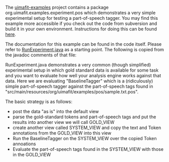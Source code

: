 The [uimafit-examples](http://code.google.com/p/uimafit/source/browse/#svn/trunk/uimaFIT-examples/src/main/java/org/uimafit/examples) project contains a package org.uimafit.examples.experiment.pos which demonstrates a very simple experimental setup for testing a part-of-speech tagger.  You may find this example more accessible if you check out the code from subversion and build it in your own environment.  Instructions for doing this can be found [here](DeveloperSetup.md).

The documentation for this example can be found in the code itself.  Please refer to [RunExperiment.java](http://code.google.com/p/uimafit/source/browse/trunk/uimaFIT-examples/src/main/java/org/uimafit/examples/experiment/pos/RunExperiment.java) as a starting point.  The following is copied from the javadoc comments of that file:

RunExperiment.java demonstrates a very common (though simplified) experimental setup in which gold standard data is available for some task and you want to evaluate how well your analysis engine works against that data. Here we are evaluating "BaselineTagger" which is a (ridiculously) simple part-of-speech tagger against the part-of-speech tags found in "src/main/resources/org/uimafit/examples/pos/sample.txt.pos".

The basic strategy is as follows:
  * post the data "as is" into the default view
  * parse the gold-standard tokens and part-of-speech tags and put the results into another view we will call GOLD\_VIEW
  * create another view called SYSTEM\_VIEW and copy the text and Token annotations from the GOLD\_VIEW into this view
  * Run the BaselineTagger on the SYSTEM\_VIEW over the copied Token annoations
  * Evaluate the part-of-speech tags found in the SYSTEM\_VIEW with those in the GOLD\_VIEW